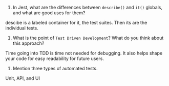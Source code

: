 1. In Jest, what are the differences between `describe()` and `it()` globals, and what are good uses for them?

descibe is a labeled container for it, the test suites. Then its are the individual tests.

1. What is the point of `Test Driven Development`? What do you think about this approach?

Time going into TDD is time not needed for debugging. It also helps shape your code for easy readability for future users.

1. Mention three types of automated tests.

Unit, API, and UI
